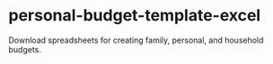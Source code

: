 # personal-budget-template-excel
Download spreadsheets for creating family, personal, and household budgets.
